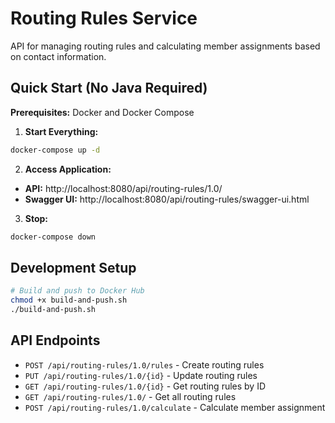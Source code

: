 # Routing Rules Service

API for managing routing rules and calculating member assignments based on contact information.

## Quick Start (No Java Required)

**Prerequisites:** Docker and Docker Compose

1. **Start Everything:**
```bash
docker-compose up -d
```

2. **Access Application:**
- **API:** http://localhost:8080/api/routing-rules/1.0/
- **Swagger UI:** http://localhost:8080/api/routing-rules/swagger-ui.html

3. **Stop:**
```bash
docker-compose down
```

## Development Setup

```bash
# Build and push to Docker Hub
chmod +x build-and-push.sh
./build-and-push.sh
```

## API Endpoints

- `POST /api/routing-rules/1.0/rules` - Create routing rules
- `PUT /api/routing-rules/1.0/{id}` - Update routing rules
- `GET /api/routing-rules/1.0/{id}` - Get routing rules by ID
- `GET /api/routing-rules/1.0/` - Get all routing rules
- `POST /api/routing-rules/1.0/calculate` - Calculate member assignment